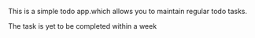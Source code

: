 This is a simple todo app.which allows you to maintain regular todo tasks.

The task is yet to be completed within a week

